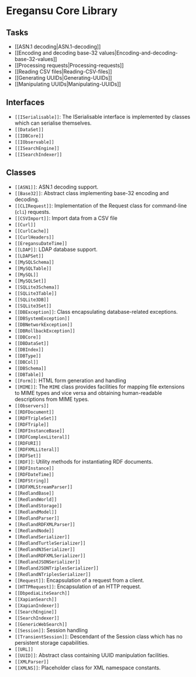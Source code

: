 # Eregansu Core Library

## Tasks

* [[ASN.1 decoding|ASN.1-decoding]]
* [[Encoding and decoding base-32 values|Encoding-and-decoding-base-32-values]]
* [[Processing requests|Processing-requests]]
* [[Reading CSV files|Reading-CSV-files]]
* [[Generating UUIDs|Generating-UUIDs]]
* [[Manipulating UUIDs|Manipulating-UUIDs]]

## Interfaces

* `[[ISerialisable]]`: The ISerialisable interface is implemented by classes which can serialise
themselves.
* `[[DataSet]]`
* `[[IDBCore]]`
* `[[IObservable]]`
* `[[ISearchEngine]]`
* `[[ISearchIndexer]]`

## Classes

* `[[ASN1]]`: ASN.1 decoding support.
* `[[Base32]]`: Abstract class implementing base-32 encoding and decoding.
* `[[CLIRequest]]`: Implementation of the Request class for command-line (`cli`) requests.
* `[[CSVImport]]`: Import data from a CSV file
* `[[Curl]]`
* `[[CurlCache]]`
* `[[CurlHeaders]]`
* `[[EregansuDateTime]]`
* `[[LDAP]]`: LDAP database support.
* `[[LDAPSet]]`
* `[[MySQLSchema]]`
* `[[MySQLTable]]`
* `[[MySQL]]`
* `[[MySQLSet]]`
* `[[SQLite3Schema]]`
* `[[SQLite3Table]]`
* `[[SQLite3DB]]`
* `[[SQLite3Set]]`
* `[[DBException]]`: Class encapsulating database-related exceptions.
* `[[DBSystemException]]`
* `[[DBNetworkException]]`
* `[[DBRollbackException]]`
* `[[DBCore]]`
* `[[DBDataSet]]`
* `[[DBIndex]]`
* `[[DBType]]`
* `[[DBCol]]`
* `[[DBSchema]]`
* `[[DBTable]]`
* `[[Form]]`: HTML form generation and handling
* `[[MIME]]`: The `MIME` class provides facilities for mapping file extensions to
MIME types and vice versa and obtaining human-readable descriptions
from MIME types.
* `[[Observers]]`
* `[[RDFDocument]]`
* `[[RDFTripleSet]]`
* `[[RDFTriple]]`
* `[[RDFInstanceBase]]`
* `[[RDFComplexLiteral]]`
* `[[RDFURI]]`
* `[[RDFXMLLiteral]]`
* `[[RDFSet]]`
* `[[RDF]]`: Utility methods for instantiating RDF documents.
* `[[RDFInstance]]`
* `[[RDFDateTime]]`
* `[[RDFString]]`
* `[[RDFXMLStreamParser]]`
* `[[RedlandBase]]`
* `[[RedlandWorld]]`
* `[[RedlandStorage]]`
* `[[RedlandModel]]`
* `[[RedlandParser]]`
* `[[RedlandRDFXMLParser]]`
* `[[RedlandNode]]`
* `[[RedlandSerializer]]`
* `[[RedlandTurtleSerializer]]`
* `[[RedlandN3Serializer]]`
* `[[RedlandRDFXMLSerializer]]`
* `[[RedlandJSONSerializer]]`
* `[[RedlandJSONTriplesSerializer]]`
* `[[RedlandNTriplesSerializer]]`
* `[[Request]]`: Encapsulation of a request from a client.
* `[[HTTPRequest]]`: Encapsulation of an HTTP request.
* `[[DbpediaLiteSearch]]`
* `[[XapianSearch]]`
* `[[XapianIndexer]]`
* `[[SearchEngine]]`
* `[[SearchIndexer]]`
* `[[GenericWebSearch]]`
* `[[Session]]`: Session handling
* `[[TransientSession]]`: Descendant of the Session class which has no persistent storage capabilities.
* `[[URL]]`
* `[[UUID]]`: Abstract class containing UUID manipulation facilities.
* `[[XMLParser]]`
* `[[XMLNS]]`: Placeholder class for XML namespace constants.

